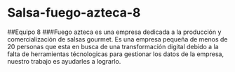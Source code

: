 # Salsa-fuego-azteca-8
##Equipo 8
###Fuego azteca es una empresa dedicada a la producción y comercialización de salsas gourmet. Es una empresa pequeña de menos de 20 personas que esta en busca de una transformación digital debido a la falta de herramientas técnologicas para gestionar los datos de la empresa, nuestro trabajo es ayudarles a lograrlo. 
